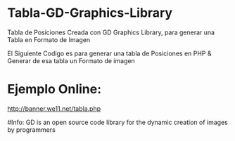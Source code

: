 # Tabla-GD-Graphics-Library
Tabla de Posiciones Creada con GD Graphics Library, para generar una Tabla en Formato de Imagen

El Siguiente Codigo es para generar una tabla de Posiciones en PHP & Generar de esa tabla un Formato de imagen

# Ejemplo Online:
http://banner.we11.net/tabla.php

#Info:
GD is an open source code library for the dynamic creation of images by programmers
